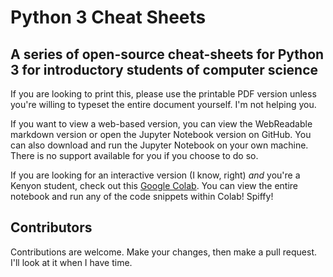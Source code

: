 # Python 3 Cheat Sheets

## A series of open-source cheat-sheets for Python 3 for introductory students of computer science

If you are looking to print this, please use the printable PDF version unless you're willing to typeset the entire document yourself. I'm not helping you.

If you want to view a web-based version, you can view the WebReadable markdown version or open the Jupyter Notebook version on GitHub. You can also download and run the Jupyter Notebook on your own machine. There is no support available for you if you choose to do so.

If you are looking for an interactive version (I know, right) *and* you're a Kenyon student, check out this [Google Colab](https://colab.research.google.com/drive/16pWF_rzuI7mHoVIqAZ2QSYf7WUk5X4e_?usp=sharing). You can view the entire notebook and run any of the code snippets within Colab! Spiffy!

## Contributors

Contributions are welcome. Make your changes, then make a pull request. I'll look at it when I have time. 
